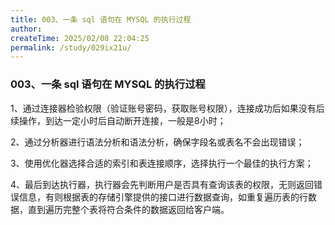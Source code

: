 ```yaml
---
title: 003、一条 sql 语句在 MYSQL 的执行过程
author:
createTime: 2025/02/08 22:04:25
permalink: /study/029ix21u/
---
```

### 003、一条 sql 语句在 MYSQL 的执行过程

1、通过连接器检验权限（验证账号密码，获取账号权限），连接成功后如果没有后续操作，到达一定小时后自动断开连接，一般是8小时；

2、通过分析器进行语法分析和语法分析，确保字段名或表名不会出现错误；

3、使用优化器选择合适的索引和表连接顺序，选择执行一个最佳的执行方案；

4、最后到达执行器，执行器会先判断用户是否具有查询该表的权限，无则返回错误信息，有则根据表的存储引擎提供的接口进行数据查询，如重复遍历表的行数据，直到遍历完整个表将符合条件的数据返回给客户端。